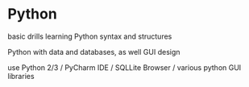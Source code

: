 # Python

basic drills learning Python syntax and structures

Python with data and databases, as well GUI design

use Python 2/3 / PyCharm IDE / SQLLite Browser / various python GUI libraries
